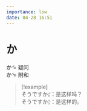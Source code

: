 ```yaml
---
importance: low
date: 04-28 16:51
---
```


# か

か́ = 疑问  
か̀ = 附和

> [!example]  
> そうですか́。：是这样吗？  
> そうですか̀。：是这样的。
